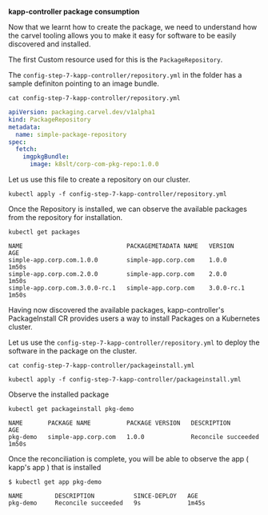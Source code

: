 __kapp-controller package consumption__

Now that we learnt how to create the package, we need to understand how the carvel tooling allows you to make it easy for software to be easily discovered and installed. 

The first Custom resource used for this is the `PackageRepository`. 

The `config-step-7-kapp-controller/repository.yml` in the folder has a sample definiton pointing to an image bundle.

```execute
cat config-step-7-kapp-controller/repository.yml
```

```yml
apiVersion: packaging.carvel.dev/v1alpha1
kind: PackageRepository
metadata:
  name: simple-package-repository
spec:
  fetch:
    imgpkgBundle:
      image: k8slt/corp-com-pkg-repo:1.0.0
```

Let us use this file to create a repository on our cluster. 

```execute
kubectl apply -f config-step-7-kapp-controller/repository.yml
```

Once the Repository is installed,  we can observe the available packages from the repository for installation. 

```execute
kubectl get packages
```

```
NAME                             PACKAGEMETADATA NAME   VERSION      AGE
simple-app.corp.com.1.0.0        simple-app.corp.com    1.0.0        1m50s
simple-app.corp.com.2.0.0        simple-app.corp.com    2.0.0        1m50s
simple-app.corp.com.3.0.0-rc.1   simple-app.corp.com    3.0.0-rc.1   1m50s
```

Having now discovered the available packages, kapp-controller's PackageInstall CR provides users a way to install Packages on a Kubernetes cluster.

Let us use the `config-step-7-kapp-controller/repository.yml` to deploy the software in the package on the cluster. 


```execute 
cat config-step-7-kapp-controller/packageinstall.yml
```

```execute 
kubectl apply -f config-step-7-kapp-controller/packageinstall.yml
```

Observe the installed package

```execute 
kubectl get packageinstall pkg-demo
```

```
NAME       PACKAGE NAME          PACKAGE VERSION   DESCRIPTION           AGE
pkg-demo   simple-app.corp.com   1.0.0             Reconcile succeeded   1m50s
```

Once the reconciliation is complete,  you will be able to observe the app ( kapp's app ) that is installed 

```execute 
$ kubectl get app pkg-demo
```

```
NAME         DESCRIPTION           SINCE-DEPLOY   AGE
pkg-demo     Reconcile succeeded   9s             1m45s
```

